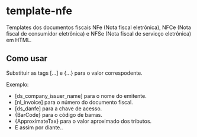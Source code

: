 # template-nfe
Templates dos documentos fiscais NFe (Nota fiscal eletrônica), NFCe (Nota fiscal de consumidor eletrônica) e NFSe (Nota fiscal de servicço eletrônica) em HTML.

## Como usar

Substituir as tags [...] e {...} para o valor correspodente.

Exemplo: 
 * [ds_company_issuer_name] para o nome do emitente.
 * [nl_invoice] para o número do documento fiscal.
 * [ds_danfe] para a chave de acesso.
 * {BarCode} para o código de barras.
 * {ApproximateTax} para o valor aproximado dos tributos.
 * E assim por diante..

